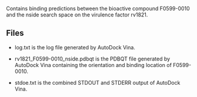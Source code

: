 Contains binding predictions between the bioactive compound F0599-0010 and the nside search space on the virulence factor rv1821.

## Files

- log.txt is the log file generated by AutoDock Vina.

- rv1821_F0599-0010_nside.pdbqt is the PDBQT file generated by AutoDock Vina containing the orientation and binding location of F0599-0010.

- stdoe.txt is the combined STDOUT and STDERR output of AutoDock Vina.

